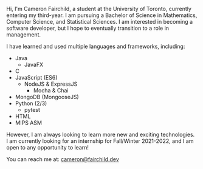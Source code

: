 Hi, I'm Cameron Fairchild, a student at the University of Toronto, currently entering my third-year. 
I am pursuing a Bachelor of Science in Mathematics, Computer Science, and Statistical Sciences. 
I am interested in becoming a software developer, but I hope to eventually transition to a role in management.  

I have learned and used multiple languages and frameworks, including:  
- Java
  - JavaFX
- C
- JavaScript (ES6)
  - NodeJS & ExpressJS
    - Mocha & Chai
- MongoDB (MongooseJS)
- Python (2/3)
  - pytest
- HTML
- MIPS ASM

However, I am always looking to learn more new and exciting technologies.  
I am currently looking for an internship for Fall/Winter 2021-2022, and I am open to any opportunity to learn!  

You can reach me at: cameron@fairchild.dev

